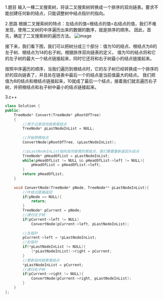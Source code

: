 1.题目
输入一棵二叉搜索树，将该二叉搜索树转换成一个排序的双向链表。要求不能创建任何新的结点，只能调整树中结点指针的指向。

2.思路
根据二叉搜索树的特点：左结点的值<根结点的值<右结点的值，我们不难发现，使用二叉树的中序遍历出来的数据的数序，就是排序的顺序。
因此，首先，确定了二叉搜索树的遍历方法。
![image](https://github.com/zzh501937684/work/blob/master/%E5%89%91%E6%8C%87offer-%E4%BA%8C%E5%8F%89%E6%90%9C%E7%B4%A2%E6%A0%91/pic02.jpg)

接下来，我们看下图，我们可以把树分成三个部分：值为10的结点、根结点为6的左子树、根结点为14的右子树。根据排序双向链表的定义，
值为10的结点将和它的左子树的最大一个结点链接起来，同时它还将和右子树最小的结点链接起来。

按照中序遍历的顺序，当我们遍历到根结点时，它的左子树已经转换成一个排序的好的双向链表了，并且处在链表中最后一个的结点是当前值最大的结点。
我们把值为8的结点和根结点链接起来，10就成了最后一个结点，接着我们就去遍历右子树，并把根结点和右子树中最小的结点链接起来。


3.c++
```c++
class Solution {
public:
    TreeNode* Convert(TreeNode* pRootOfTree)
    {
        //用于记录双向链表尾结点
        TreeNode* pLastNodeInList = NULL;
        
        //开始转换结点
        ConvertNode(pRootOfTree, &pLastNodeInList);
        
        //pLastNodeInList指向双向链表的尾结点，我们需要重新返回头结点
        TreeNode* pHeadOfList = pLastNodeInList;
        while(pHeadOfList != NULL && pHeadOfList->left != NULL){
            pHeadOfList = pHeadOfList->left;
        }
        return pHeadOfList;
    }
    
    void ConvertNode(TreeNode* pNode, TreeNode** pLastNodeInList){
        //叶结点直接返回
        if(pNode == NULL){
            return;
        }
        TreeNode* pCurrent = pNode;
        //递归左子树
        if(pCurrent->left != NULL)
            ConvertNode(pCurrent->left, pLastNodeInList);
        
        //左指针
        pCurrent->left = *pLastNodeInList;
        //右指针
        if(*pLastNodeInList != NULL){
            (*pLastNodeInList)->right = pCurrent;
        }
        //更新双向链表尾结点
        *pLastNodeInList = pCurrent;
        //递归右子树
        if(pCurrent->right != NULL){
            ConvertNode(pCurrent->right, pLastNodeInList);
        }
    }
};
```
